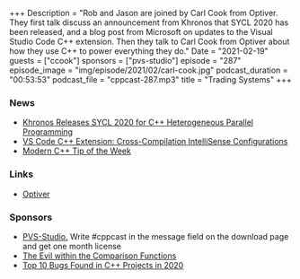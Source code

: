 +++
Description = "Rob and Jason are joined by Carl Cook from Optiver. They first talk discuss an announcement from Khronos that SYCL 2020 has been released, and a blog post from Microsoft on updates to the Visual Studio Code C++ extension. Then they talk to Carl Cook from Optiver about how they use C++ to power everything they do."
Date = "2021-02-19"
guests = ["ccook"]
sponsors = ["pvs-studio"]
episode = "287"
episode_image = "img/episode/2021/02/carl-cook.jpg"
podcast_duration = "00:53:53"
podcast_file = "cppcast-287.mp3"
title = "Trading Systems"
+++

### News ###

 - [Khronos Releases SYCL 2020 for C++ Heterogeneous Parallel Programming](https://www.phoronix.com/scan.php?page=news_item&px=Khronos-SYCL-2020-Released)
 - [VS Code C++ Extension: Cross-Compilation IntelliSense Configurations](https://devblogs.microsoft.com/cppblog/visual-studio-code-c-extension-cross-compilation-intellisense-configurations/)
 - [Modern C++ Tip of the Week](https://github.com/QuantlabFinancial/cpp_tip_of_the_week)

### Links ###

 - [Optiver](https://www.optiver.com/)

### Sponsors ###

- [PVS-Studio.](https://www.viva64.com/pvs-download-cppcast-t) Write #cppcast in the message field on the download page and get one month license
- [The Evil within the Comparison Functions](https://www.viva64.com/evil_comparison_functions)
- [Top 10 Bugs Found in C++ Projects in 2020](https://www.viva64.com/top_10_bug_cpp)

